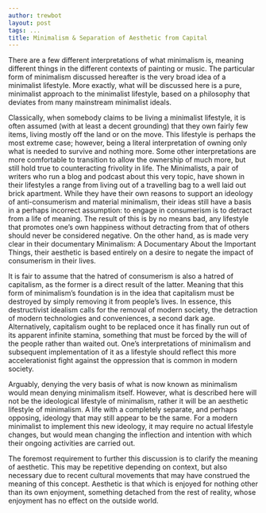 ```yaml
---
author: trewbot
layout: post
tags: ...
title: Minimalism & Separation of Aesthetic from Capital
---
```


There are a few different interpretations of what minimalism is, meaning
different things in the different contexts of painting or music. The particular
form of minimalism discussed hereafter is the very broad idea of a minimalist
lifestyle. More exactly, what will be discussed here is a pure, minimalist
approach to the minimalist lifestyle, based on a philosophy that deviates from
many mainstream minimalist ideals.

Classically, when somebody claims to be living a minimalist lifestyle, it is
often assumed (with at least a decent grounding) that they own fairly few items,
living mostly off the land or on the move. This lifestyle is perhaps the most
extreme case; however, being a literal interpretation of owning only what is
needed to survive and nothing more. Some other interpretations are more
comfortable to transition to allow the ownership of much more, but still hold
true to counteracting frivolity in life. The Minimalists, a pair of writers who
run a blog and podcast about this very topic, have shown in their lifestyles a
range from living out of a travelling bag to a well laid out brick apartment.
While they have their own reasons to support an ideology of anti-consumerism and
material minimalism, their ideas still have a basis in a perhaps incorrect
assumption: to engage in consumerism is to detract from a life of meaning. The
result of this is by no means bad, any lifestyle that promotes one’s own
happiness without detracting from that of others should never be considered
negative. On the other hand, as is made very clear in their documentary
Minimalism: A Documentary About the Important Things, their aesthetic is based
entirely on a desire to negate the impact of consumerism in their lives.

It is fair to assume that the hatred of consumerism is also a hatred of
capitalism, as the former is a direct result of the latter. Meaning that this
form of minimalism’s foundation is in the idea that capitalism must be destroyed
by simply removing it from people’s lives. In essence, this destructivist
idealism calls for the removal of modern society, the detraction of modern
technologies and conveniences, a second dark age. Alternatively, capitalism
ought to be replaced once it has finally run out of its apparent infinite
stamina, something that must be forced by the will of the people rather than
waited out. One’s interpretations of minimalism and subsequent implementation of
it as a lifestyle should reflect this more accelerationist fight against the
oppression that is common in modern society.

Arguably, denying the very basis of what is now known as minimalism would mean
denying minimalism itself. However, what is described here will not be the
ideological lifestyle of minimalism, rather it will be an aesthetic lifestyle of
minimalism. A life with a completely separate, and perhaps opposing, ideology
that may still appear to be the same. For a modern minimalist to implement this
new ideology, it may require no actual lifestyle changes, but would mean
changing the inflection and intention with which their ongoing activities are
carried out.

The foremost requirement to further this discussion is to clarify the meaning of
aesthetic. This may be repetitive depending on context, but also necessary due
to recent cultural movements that may have construed the meaning of this
concept. Aesthetic is that which is enjoyed for nothing other than its own
enjoyment, something detached from the rest of reality, whose enjoyment has no
effect on the outside world.
